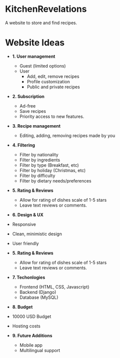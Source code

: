 # KitchenRevelations
A website to store and find recipes.

# Website Ideas
- **1. User management**
  - Guest (limited options) 
  - User
    - Add, edit, remove recipes
    - Profile customization
    - Public and private recipes

- **2. Subscription**
  - Ad-free
  - Save recipes
  - Priority access to new features.

- **3. Recipe management**
  - Editing, adding, removing recipes made by you

- **4. Filtering**
  - Filter by nationality
  - Filter by ingredients
  - Filter by type (Breakfast, etc)
  - Filter by holiday (Christmas, etc)
  - Filter by difficulty
  - Filter by dietary needs/preferences

- **5. Rating & Reviews**
  - Allow for rating of dishes scale of 1-5 stars
  - Leave text reviews or comments.

 - **6. Design & UX**
  - Responsive
  - Clean, minimistic design
  - User friendly

- **5. Rating & Reviews**
  - Allow for rating of dishes scale of 1-5 stars
  - Leave text reviews or comments.

- **7. Techonlogies**
  - Frontend (HTML, CSS, Javascript)
  - Backend (Django)
  - Database (MySQL)

 - **8. Budget**
  - 10000 USD Budget
  - Hosting costs

- **9. Future Additions**
  - Mobile app
  - Multilingual support



